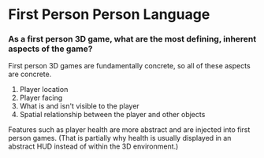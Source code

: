 # First Person Person Language

### As a first person 3D game, what are the most defining, inherent aspects of the game?

First person 3D games are fundamentally concrete, so all of these aspects are concrete.

1. Player location
2. Player facing
3. What is and isn't visible to the player
4. Spatial relationship between the player and other objects

Features such as player health are more abstract and are injected into first person games.  (That is partially why health is usually displayed in an abstract HUD instead of within the 3D environment.)